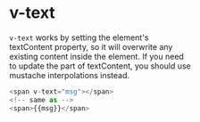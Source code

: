 # v-text

`v-text` works by setting the element's  
textContent property, so it will overwrite any  
existing content inside the element. If you need  
to update the part of textContent, you should use  
mustache interpolations instead.  

```js
<span v-text="msg"></span>
<!-- same as -->
<span>{{msg}}</span>
```
